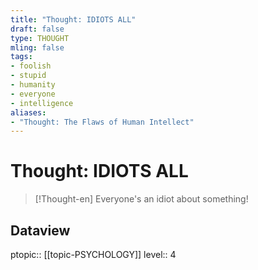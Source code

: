 ```yaml
---
title: "Thought: IDIOTS ALL"
draft: false
type: THOUGHT
mling: false
tags:
- foolish
- stupid
- humanity
- everyone
- intelligence
aliases:
- "Thought: The Flaws of Human Intellect"
---
```

# Thought: IDIOTS ALL
> [!Thought-en]
> Everyone's an idiot about something!

## Dataview
ptopic:: [[topic-PSYCHOLOGY]]
level:: 4
